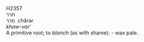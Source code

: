 H2357  
חרר  
חָרַר ‎ chârar  
*khaw-var‘*  
A primitive root; to *blanch* (as with shame): - wax pale.  
